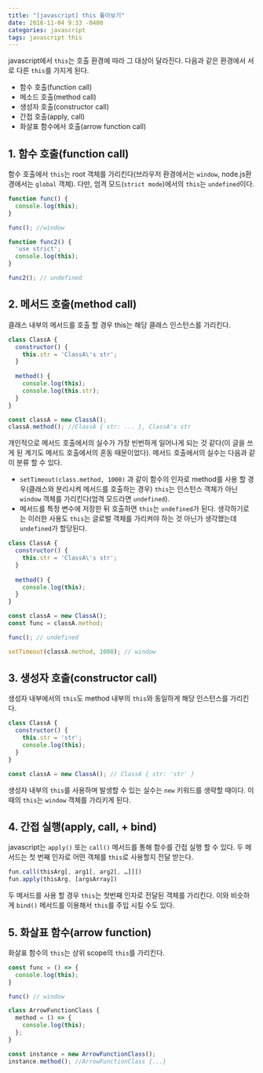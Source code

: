 ```yaml
---
title: "[javascript] this 톺아보기"
date: 2018-11-04 9:33 -0400
categories: javascript
tags: javascript this
---
```


javascript에서 ``this``는 호출 환경에 따라 그 대상이 달라진다. 다음과 같은 환경에서 서로 다른 ``this``를 가지게 된다.

- 함수 호출(function call)
- 메소드 호출(method call)
- 생성자 호출(constructor call)
- 간접 호출(apply, call)
- 화살표 함수에서 호출(arrow function call)

## 1. 함수 호출(function call)

함수 호출에서 ``this``는 root 객체를 가리킨다(브라우저 환경에서는 ``window``, node.js환경에서는 ``global`` 객체). 다만, 엄격 모드(``strict mode``)에서의 ``this``는 ``undefined``이다.

```js
function func() {
  console.log(this);
}

func(); //window 

function func2() {
  'use strict';
  console.log(this);
}

func2(); // undefined
```

## 2. 메서드 호출(method call)

클래스 내부의 메서드를 호출 할 경우 this는 해당 클래스 인스턴스를 가리킨다.

```js
class ClassA {
  constructor() {
    this.str = 'ClassA\'s str';
  }
  
  method() {
    console.log(this);
    console.log(this.str);
  }
}

const classA = new ClassA();
classA.method(); //ClassA { str: ... }, ClassA's str
```

개인적으로 메서드 호출에서의 실수가 가장 빈번하게 일어나게 되는 것 같다(이 글을 쓰게 된 계기도 메서드 호출에서의 혼동 때문이었다). 메서드 호출에서의 실수는 다음과 같이 분류 할 수 있다.

- ``setTimeout(class.method, 1000)`` 과 같이 함수의 인자로 method를 사용 할 경우(클래스와 분리시켜 메서드를 호출하는 경우)  ``this``는 인스턴스 객체가 아닌 ``window`` 객체를 가리킨다(엄격 모드라면 ``undefined``).
- 메서드를 특정 변수에 저장한 뒤 호출하면 ``this``는 ``undefined``가 된다. 생각하기로는 이러한 사용도 ``this``는 글로벌 객체를 가리켜야 하는 것 아닌가 생각했는데 ``undefined``가 할당된다.

```js
class ClassA {
  constructor() {
    this.str = 'ClassA\'s str';
  }
  
  method() {
    console.log(this);
  }
}

const classA = new ClassA();
const func = classA.method;

func(); // undefined

setTimeout(classA.method, 1000); // window
```

## 3. 생성자 호출(constructor call)

생성자 내부에서의 ``this``도 method 내부의 ``this``와 동일하게 해당 인스턴스를 가리킨다.

```js
class ClassA {
  constructor() {
    this.str = 'str';
    console.log(this); 
  }
}

const classA = new ClassA(); // ClassA { str: 'str' }
```

생성자 내부의 ``this``를 사용하며 발생할 수 있는 실수는 ``new`` 키워드를 생략할 때이다. 이 때의 ``this``는 ``window`` 객체를 가리키게 된다.

## 4. 간접 실행(apply, call, + bind)

javascript는 ``apply()`` 또는 ``call()`` 메서드를 통해 함수를 간접 실행 할 수 있다. 두 메서드는 첫 번째 인자로 어떤 객체를 ``this``로 사용할지 전달 받는다.

```js
fun.call(thisArg[, arg1[, arg2[, …]]])
fun.apply(thisArg, [argsArray])
```

두 메서드를 사용 할 경우 ``this``는 첫번째 인자로 전달된 객체를 가리킨다. 이와 비슷하게 ``bind()`` 메서드를 이용해서 ``this``를 주입 시킬 수도 있다.

## 5. 화살표 함수(arrow function)

화살표 함수의 ``this``는 상위 scope의 ``this``를 가리킨다.

```js
const func = () => {
  console.log(this);
}

func() // window

class ArrowFunctionClass {
  method = () => {
    console.log(this);
  };
}

const instance = new ArrowFunctionClass();
instance.method(); //ArrowFunctionClass {...}

```